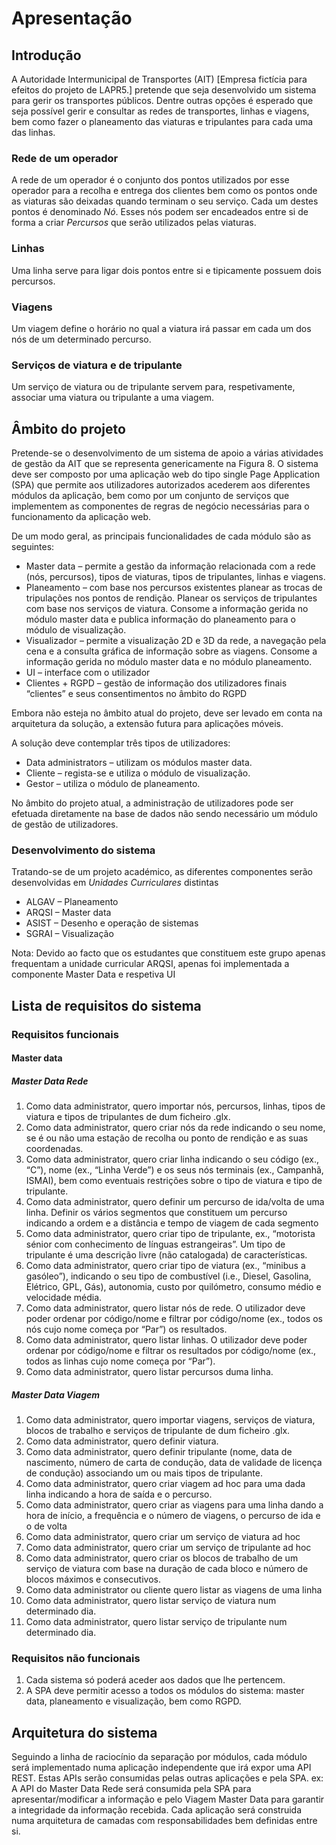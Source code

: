 # Apresentação

## Introdução
A Autoridade Intermunicipal de Transportes (AIT) [Empresa fictícia para efeitos do projeto de LAPR5.] pretende que seja desenvolvido um sistema para gerir os transportes públicos. Dentre outras opções é esperado que seja possível gerir e consultar as redes de transportes, linhas e viagens, bem como fazer o planeamento das viaturas e tripulantes para cada uma das linhas.

### Rede de um operador
A rede de um operador é o conjunto dos pontos utilizados por esse operador para a recolha e entrega dos clientes bem como os pontos onde as viaturas são deixadas quando terminam o seu serviço. Cada um destes pontos é denominado *Nó*. Esses nós podem ser encadeados entre si de forma a criar *Percursos* que serão utilizados pelas viaturas. 

### Linhas
Uma linha serve para ligar dois pontos entre si e tipicamente possuem dois percursos.

### Viagens
Um viagem define o horário no qual a viatura irá passar em cada um dos nós de um determinado percurso.

### Serviços de viatura e de tripulante
Um serviço de viatura ou de tripulante servem para, respetivamente, associar uma viatura ou tripulante a uma viagem.

## Âmbito do projeto
Pretende-se o desenvolvimento de um sistema de apoio a várias atividades de gestão da AIT que se representa genericamente na Figura 8. O sistema deve ser composto por uma aplicação web do tipo single Page Application (SPA) que permite aos utilizadores autorizados acederem aos diferentes módulos da aplicação, bem como por um conjunto de serviços que implementem as componentes de regras de negócio necessárias para o funcionamento da aplicação web.

De um modo geral, as principais funcionalidades de cada módulo são as seguintes:
- Master data – permite a gestão da informação relacionada com a rede (nós, percursos), tipos de viaturas, tipos de tripulantes, linhas e viagens.
- Planeamento – com base nos percursos existentes planear as trocas de tripulações nos pontos de rendição. Planear os serviços de tripulantes com base nos serviços de viatura. Consome a informação gerida no módulo master data e publica informação do planeamento para o módulo de visualização.
- Visualizador – permite a visualização 2D e 3D da rede, a navegação pela cena e a consulta gráfica de informação sobre as viagens. Consome a informação gerida no módulo master data e no módulo
planeamento.
- UI – interface com o utilizador
- Clientes + RGPD – gestão de informação dos utilizadores finais “clientes” e seus consentimentos no âmbito do RGPD

Embora não esteja no âmbito atual do projeto, deve ser levado em conta na arquitetura da solução, a extensão futura para aplicações móveis.

A solução deve contemplar três tipos de utilizadores:
- Data administrators – utilizam os módulos master data.
- Cliente – regista-se e utiliza o módulo de visualização.
- Gestor – utiliza o módulo de planeamento.

No âmbito do projeto atual, a administração de utilizadores pode ser efetuada diretamente na base de dados não sendo necessário um módulo de gestão de utilizadores.

### Desenvolvimento do sistema
Tratando-se de um projeto académico, as diferentes componentes serão desenvolvidas em *Unidades Curriculares* distintas
- ALGAV – Planeamento
- ARQSI – Master data
- ASIST – Desenho e operação de sistemas
- SGRAI – Visualização

Nota: Devido ao facto que os estudantes que constituem este grupo apenas frequentam a unidade curricular ARQSI, apenas foi implementada a componente Master Data e respetiva UI

## Lista de requisitos do sistema

### Requisitos funcionais

#### Master data

##### Master Data Rede
1. Como data administrator, quero importar nós, percursos, linhas, tipos de viatura e tipos de tripulantes de dum ficheiro .glx.
1. Como data administrator, quero criar nós da rede indicando o seu nome, se é ou não uma estação de recolha ou ponto de rendição e as suas coordenadas.
1. Como data administrator, quero criar linha indicando o seu código (ex., “C”), nome (ex., “Linha Verde”) e os seus nós terminais (ex., Campanhã, ISMAI), bem como eventuais restrições sobre o tipo de viatura e tipo de tripulante.
1. Como data administrator, quero definir um percurso de ida/volta de uma linha. Definir os vários segmentos que constituem um percurso indicando a ordem e a distância e tempo de viagem de cada segmento
1. Como data administrator, quero criar tipo de tripulante, ex., “motorista sénior com conhecimento de línguas estrangeiras”. Um tipo de tripulante é uma descrição livre (não catalogada) de características.
1. Como data administrator, quero criar tipo de viatura (ex., “minibus a gasóleo”), indicando o seu tipo de combustível (i.e., Diesel, Gasolina, Elétrico, GPL, Gás), autonomia, custo por quilómetro, consumo médio e velocidade média.
1. Como data administrator, quero listar nós de rede. O utilizador deve poder ordenar por código/nome e filtrar por código/nome (ex., todos os nós cujo nome começa por “Par”) os resultados.
1. Como data administrator, quero listar linhas. O utilizador deve poder ordenar por código/nome e filtrar os resultados por código/nome (ex., todos as linhas cujo nome começa por “Par”).
1. Como data administrator, quero listar percursos duma linha.

##### Master Data Viagem
1. Como data administrator, quero importar viagens, serviços de viatura, blocos de trabalho e serviços de tripulante de dum ficheiro .glx.
1. Como data administrator, quero definir viatura.
1. Como data administrator, quero definir tripulante (nome, data de nascimento, número de carta de condução, data de validade de licença de condução) associando um ou mais tipos de tripulante.
1. Como data administrator, quero criar viagem ad hoc para uma dada linha indicando a hora de saída e o percurso.
1. Como data administrator, quero criar as viagens para uma linha dando a hora de início, a frequência e o número de viagens, o percurso de ida e o de volta
1. Como data administrator, quero criar um serviço de viatura ad hoc
1. Como data administrator, quero criar um serviço de tripulante ad hoc
1. Como data administrator, quero criar os blocos de trabalho de um serviço de viatura com base na duração de cada bloco e número de blocos máximos e consecutivos.
1. Como data administrator ou cliente quero listar as viagens de uma linha
1. Como data administrator, quero listar serviço de viatura num determinado dia.
2. Como data administrator, quero listar serviço de tripulante num determinado dia.

### Requisitos não funcionais
1. Cada sistema só poderá aceder aos dados que lhe pertencem.
1. A SPA deve permitir acesso a todos os módulos do sistema: master data, planeamento e visualização, bem como RGPD.

## Arquitetura do sistema
Seguindo a linha de raciocínio da separação por módulos, cada módulo será implementado numa aplicação independente que irá expor uma API REST. Estas APIs serão consumidas pelas outras aplicações e pela SPA.
ex: A API do Master Data Rede será consumida pela SPA para apresentar/modificar a informação e pelo Viagem Master Data para garantir a integridade da informação recebida.
Cada aplicação será construida numa arquitetura de camadas com responsabilidades bem definidas entre si. 